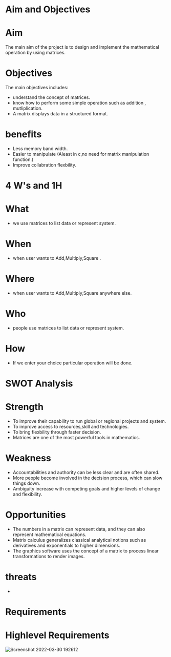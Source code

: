 # Aim and Objectives
# Aim
 The main aim of the project is to design and implement the mathematical operation by using matrices.
# Objectives 
  The main objectives includes:
   * understand the concept of matrices.
   * know how to perform some simple operation such as addition , mutliplication.
   * A matrix displays data in a structured format.
# benefits
 * Less memory band width.
 * Easier to manipulate (Aleast in c,no need for matrix manipulation function.)
 * Improve collabration flexbility.
 
# 4 W's and 1H
# What
  * we use matrices to list data or represent system.
# When 
  * when user wants to Add,Multiply,Square .
# Where
  * when user wants to Add,Multiply,Square anywhere else.
# Who
  * people use matrices to list data or represent system.
# How
  * If we enter your choice particular operation will be done.
# SWOT Analysis
 # Strength
  * To improve their capability to run global or regional projects and system.
  * To improve access to resources,skill and technologies.
  * To bring flexbility through faster decision.
  * Matrices are one of the most powerful tools in mathematics.
# Weakness
  * Accountabilities and authority can be less clear and are often shared.
  * More people become involved in the decision process, which can slow things down.
  * Ambiguity increase with competing goals and higher levels of change and flexibility.
# Opportunities
  * The numbers in a matrix can represent data, and they can also represent mathematical equations.
  * Matrix calculus generalizes classical analytical notions such as derivatives and exponentials to higher dimensions.
  * The graphics software uses the concept of a matrix to process linear transformations to render images.
# threats
  *  

# Requirements 
# Highlevel Requirements
   ![Screenshot 2022-03-30 192612](https://user-images.githubusercontent.com/101981165/160851915-8b887ae5-b450-43bf-a5fa-f9c4944c12aa.png)

